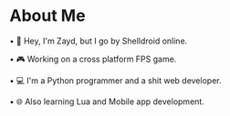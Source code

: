 # About Me

• 👋 Hey, I'm Zayd, but I go by Shelldroid online.

• 🎮 Working on a cross platform FPS game.

• 💻 I'm a Python programmer and a shit web developer.

• 🌐 Also learning Lua and Mobile app development.
